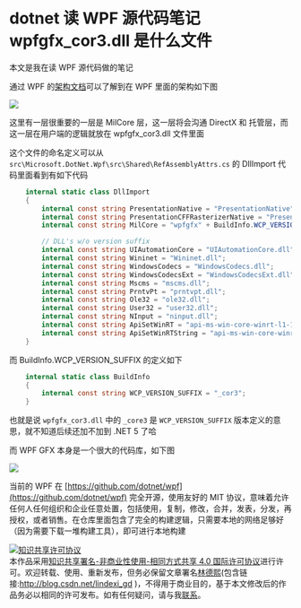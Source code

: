 # dotnet 读 WPF 源代码笔记 wpfgfx_cor3.dll 是什么文件

本文是我在读 WPF 源代码做的笔记

<!--more-->

<!-- 标签：WPF，WPF源代码 -->
<!-- 发布 -->

通过 WPF 的[架构文档](https://docs.microsoft.com/en-us/dotnet/desktop/wpf/advanced/wpf-architecture)可以了解到在 WPF 里面的架构如下图


![](http://image.acmx.xyz/lindexi%2F202012201558111083.jpg)

这里有一层很重要的一层是 MilCore 层，这一层将会沟通 DirectX 和 托管层，而这一层在用户端的逻辑就放在 wpfgfx_cor3.dll 文件里面

这个文件的命名定义可以从 `src\Microsoft.DotNet.Wpf\src\Shared\RefAssemblyAttrs.cs` 的 DllImport 代码里面看到有如下代码

```csharp
    internal static class DllImport
    {
        internal const string PresentationNative = "PresentationNative" + BuildInfo.WCP_VERSION_SUFFIX + ".dll";
        internal const string PresentationCFFRasterizerNative = "PresentationCFFRasterizerNative" + BuildInfo.WCP_VERSION_SUFFIX + ".dll";
        internal const string MilCore = "wpfgfx" + BuildInfo.WCP_VERSION_SUFFIX + ".dll";

        // DLL's w/o version suffix
        internal const string UIAutomationCore = "UIAutomationCore.dll";
        internal const string Wininet = "Wininet.dll";
        internal const string WindowsCodecs = "WindowsCodecs.dll";
        internal const string WindowsCodecsExt = "WindowsCodecsExt.dll";
        internal const string Mscms = "mscms.dll";
        internal const string PrntvPt = "prntvpt.dll";
        internal const string Ole32 = "ole32.dll";
        internal const string User32 = "user32.dll";
        internal const string NInput = "ninput.dll";
        internal const string ApiSetWinRT = "api-ms-win-core-winrt-l1-1-0.dll";
        internal const string ApiSetWinRTString = "api-ms-win-core-winrt-string-l1-1-0.dll";
    }
```

而 BuildInfo.WCP_VERSION_SUFFIX 的定义如下

```csharp
    internal static class BuildInfo
    {
        internal const string WCP_VERSION_SUFFIX = "_cor3";
    }
```

也就是说 `wpfgfx_cor3.dll` 中的 `_core3` 是 `WCP_VERSION_SUFFIX` 版本定义的意思，就不知道后续还加不加到 .NET 5 了哈

而 WPF GFX 本身是一个很大的代码库，如下图

![](http://image.acmx.xyz/lindexi%2F20201220166193110.jpg)

当前的 WPF 在 [https://github.com/dotnet/wpf](https://github.com/dotnet/wpf) 完全开源，使用友好的 MIT 协议，意味着允许任何人任何组织和企业任意处置，包括使用，复制，修改，合并，发表，分发，再授权，或者销售。在仓库里面包含了完全的构建逻辑，只需要本地的网络足够好（因为需要下载一堆构建工具），即可进行本地构建

<a rel="license" href="http://creativecommons.org/licenses/by-nc-sa/4.0/"><img alt="知识共享许可协议" style="border-width:0" src="https://licensebuttons.net/l/by-nc-sa/4.0/88x31.png" /></a><br />本作品采用<a rel="license" href="http://creativecommons.org/licenses/by-nc-sa/4.0/">知识共享署名-非商业性使用-相同方式共享 4.0 国际许可协议</a>进行许可。欢迎转载、使用、重新发布，但务必保留文章署名[林德熙](http://blog.csdn.net/lindexi_gd)(包含链接:http://blog.csdn.net/lindexi_gd )，不得用于商业目的，基于本文修改后的作品务必以相同的许可发布。如有任何疑问，请与我[联系](mailto:lindexi_gd@163.com)。

